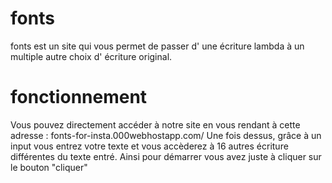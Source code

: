 # fonts
fonts est un site qui vous permet de passer d' une écriture lambda à un multiple autre choix d' écriture original. 

# fonctionnement
Vous pouvez directement accéder à notre site en vous rendant à cette adresse : fonts-for-insta.000webhostapp.com/
Une fois dessus, grâce à un input vous entrez votre texte et vous accèderez à 16 autres écriture différentes du texte entré. 
Ainsi pour démarrer vous avez juste à cliquer sur le bouton "cliquer"
